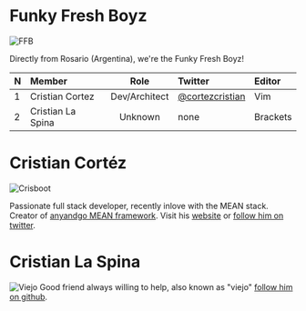 Funky Fresh Boyz
====================

![FFB](http://moviesmedia.ign.com/movies/image/article/784/784153/kios-jamie1_1177708841.jpg)

Directly from Rosario (Argentina), we're the Funky Fresh Boyz!

| N     | Member            | Role          | Twitter                                               | Editor   |
| :---- | :----             | :----:        | :----                                                 | :----    |
| 1     | Cristian Cortez   | Dev/Architect | [@cortezcristian](https://twitter.com/cortezcristian) | Vim      |
| 2     | Cristian La Spina | Unknown       | none                                                  | Brackets |


# Cristian Cortéz

![Crisboot](http://cortezcristian.com/images/fpo-carousel-imge-4.jpg)

Passionate full stack developer, recently inlove with the MEAN stack. Creator of [anyandgo MEAN framework](https://github.com/cortezcristian/anyandgo). Visit his [website](http://cortezcristian.com/) or [follow him on twitter](https://twitter.com/cortezcristian).

# Cristian La Spina

![Viejo](https://imagizer.imageshack.us/v2/800x320q90/673/BiKy62.jpg)
Good friend always willing to help, also known as "viejo" [follow him on github](https://github.com/viehot/).

